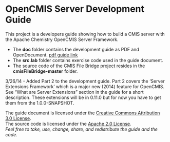OpenCMIS Server Development Guide
=================================

This project is a developers guide showing how to build a CMIS server with the Apache Chemistry OpenCMIS Server Framework.

* The **doc** folder contains the development guide as PDF and OpenDocument. [pdf guide link](https://github.com/cmisdocs/ServerDevelopmentGuide/blob/master/doc/OpenCMIS%20Server%20Development%20Guide.pdf?raw=true)
* The **src.lab** folder contains exercise code used in the guide document.
* The source code of the CMIS File Bridge project resides in the **cmisFileBridge-master** folder.

3/26/14 - Added Part 2 to the development guide. 
Part 2 covers the ‘Server Extensions Framework’ which is a major new (2014) feature for OpenCMIS. 
See “What are Server Extensions” section in the guide for a short description. 
These extensions will be in 0.11.0 but for now you have to get them from the 1.0.0-SNAPSHOT.


The guide document is licensed under the [Creative Commons Attribution 3.0 License](https://creativecommons.org/licenses/by/3.0/deed.en).  
The source code is licensed under the [Apache 2.0 License](https://www.apache.org/licenses/LICENSE-2.0.html).  
*Feel free to take, use, change, share, and redistribute the guide and the code.*
